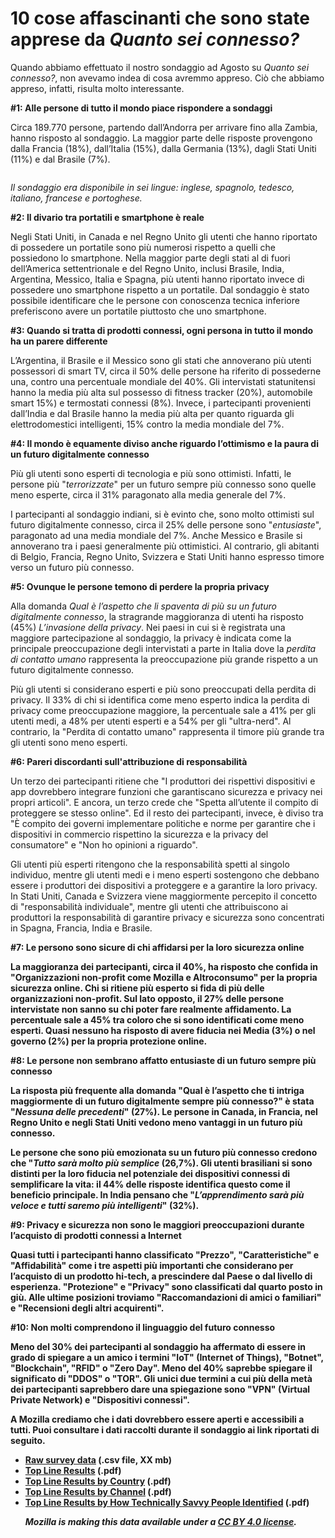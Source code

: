 <h1>10 cose affascinanti che sono state apprese da <em>Quanto sei connesso?</em></h1>

<p>
Quando abbiamo effettuato il nostro sondaggio ad Agosto su <em>Quanto sei connesso?</em>, non avevamo indea di cosa avremmo appreso. Ciò che abbiamo appreso, infatti, risulta molto interessante.
</p>

<b>#1: Alle persone di tutto il mondo piace rispondere a sondaggi</b>
<p>
Circa 189.770 persone, partendo dall’Andorra per arrivare fino alla Zambia, hanno risposto al sondaggio. La maggior parte delle risposte provengono dalla Francia (18%), dall’Italia (15%), dalla Germania (13%), dagli Stati Uniti (11%) e dal Brasile (7%).
</p>

<img>

<p><em>Il sondaggio era disponibile in sei lingue: inglese, spagnolo, tedesco, italiano, francese e portoghese.</em></p>

<b>#2: Il divario tra portatili e smartphone è reale</b>
<p>
Negli Stati Uniti, in Canada e nel Regno Unito gli utenti che hanno riportato di possedere un portatile sono più numerosi rispetto a quelli che possiedono lo smartphone. Nella maggior parte degli stati al di fuori dell’America settentrionale e del Regno Unito, inclusi Brasile, India, Argentina, Messico, Italia e Spagna, più utenti hanno riportato invece di possedere uno smartphone rispetto a un portatile. Dal sondaggio è stato possibile identificare che le persone con conoscenza tecnica inferiore preferiscono avere un portatile piuttosto che uno smartphone.
</p>

<b>#3: Quando si tratta di prodotti connessi, ogni persona in tutto il mondo ha un parere differente</b>
<p>
L’Argentina, il Brasile e il Messico sono gli stati che annoverano più utenti possessori di smart TV, circa il 50% delle persone ha riferito di possederne una, contro una percentuale mondiale del 40%.
Gli intervistati statunitensi hanno la media più alta sul possesso di fitness tracker (20%), automobile smart 15%) e termostati connessi (8%).
Invece, i partecipanti provenienti dall’India e dal Brasile hanno la media più alta per quanto riguarda gli elettrodomestici intelligenti, 15% contro la media mondiale del 7%.
</p>

<b>#4: Il mondo è equamente diviso anche riguardo l’ottimismo e la paura di un futuro digitalmente connesso</b>
<p>
Più gli utenti sono esperti di tecnologia e più sono ottimisti. Infatti, le persone più "<em>terrorizzate</em>" per un futuro sempre più connesso sono quelle meno esperte, circa il 31% paragonato alla media generale del 7%.
</p>

<p>
I partecipanti al sondaggio indiani, si è evinto che, sono molto ottimisti sul futuro digitalmente connesso, circa il 25% delle persone sono "<em>entusiaste</em>", paragonato ad una media mondiale del 7%.
Anche Messico e Brasile si annoverano tra i paesi generalmente più ottimistici. Al contrario, gli abitanti di Belgio, Francia, Regno Unito, Svizzera e Stati Uniti hanno espresso timore verso un futuro più connesso.
</p>

<b>#5: Ovunque le persone temono di perdere la propria privacy</b>
<p>
Alla domanda <em>Qual è l’aspetto che li spaventa di più su un futuro digitalmente connesso</em>, la stragrande maggioranza di utenti ha risposto (45%) <em>L’invasione della privacy</em>. Nei paesi in cui si è registrata una maggiore partecipazione al sondaggio, la privacy è indicata come la principale preoccupazione degli intervistati a parte in Italia dove la <em>perdita di contatto umano</em> rappresenta la preoccupazione più grande rispetto a un futuro digitalmente connesso.
</p>

<p>
  Più gli utenti si considerano esperti e più sono preoccupati della perdita di privacy. Il 33% di chi si identifica come meno esperto indica la perdita di privacy come preoccupazione maggiore, la percentuale sale a 41% per gli utenti medi, a 48% per utenti esperti e a 54% per gli "ultra-nerd". Al contrario, la "Perdita di contatto umano" rappresenta il timore più grande tra gli utenti sono meno esperti.
</p>

<b>#6: Pareri discordanti sull'attribuzione di responsabilità</b>
<p>
Un terzo dei partecipanti ritiene che "I produttori dei rispettivi dispositivi e app dovrebbero integrare funzioni che garantiscano sicurezza e privacy nei propri articoli". E ancora, un terzo crede che "Spetta all’utente il compito di proteggere se stesso online". Ed il resto dei partecipanti, invece, è diviso tra "È compito dei governi implementare politiche e norme per garantire che i dispositivi in commercio rispettino la sicurezza e la privacy del consumatore" e "Non ho opinioni a riguardo".
</p>

<p>
Gli utenti più esperti ritengono che la responsabilità spetti al singolo individuo, mentre gli utenti medi e i meno esperti sostengono che debbano essere i produttori dei dispositivi a proteggere e a garantire la loro privacy. In Stati Uniti, Canada e Svizzera viene maggiormente percepito il concetto di "responsabilità individuale", mentre gli utenti che attribuiscono ai produttori la responsabilità di garantire privacy e sicurezza sono concentrati in Spagna, Francia, India e Brasile.
</p>

<b>#7: Le persono sono sicure di chi affidarsi per la loro sicurezza online<b>
<p>
  La maggioranza dei partecipanti, circa il 40%, ha risposto che confida in "Organizzazioni non-profit come Mozilla e Altroconsumo" per la propria sicurezza online. Chi si ritiene più esperto si fida di più delle organizzazioni non-profit.
  Sul lato opposto, il 27% delle persone intervistate non sanno su chi poter fare realmente affidamento.
  La percentuale sale a 45% tra coloro che si sono identificati come meno esperti. Quasi nessuno ha risposto di avere fiducia nei Media (3%) o nel governo (2%) per la propria protezione online.
</p>
  
<b>#8:  Le persone non sembrano affatto entusiaste di un futuro sempre più connesso</b>
<p>
La risposta più frequente alla domanda "Qual è l’aspetto che ti intriga maggiormente di un futuro digitalmente sempre più connesso?" è stata "<em>Nessuna delle precedenti</em>" (27%). Le persone in Canada, in Francia, nel Regno Unito e negli Stati Uniti vedono meno vantaggi in un futuro più connesso.
</p>

<p>
Le persone che sono più emozionata su un futuro più connesso credono che "<em>Tutto sarà molto più semplice</em> (26,7%).
  Gli utenti brasiliani si sono distinti per la loro fiducia nel potenziale dei dispositivi connessi di semplificare la vita: il 44% delle risposte identifica questo come il beneficio principale. In India pensano che "<em>L’apprendimento sarà più veloce e tutti saremo più intelligenti</em>" (32%).
</p>

<b>#9: Privacy e sicurezza non sono le maggiori preoccupazioni durante l’acquisto di prodotti connessi a Internet</b>
<p>
  Quasi tutti i partecipanti hanno classificato "Prezzo", "Caratteristiche" e "Affidabilità" come i tre aspetti più importanti che considerano per l’acquisto di un prodotto hi-tech, a prescindere dal Paese o dal livello di esperienza.
  "Protezione" e "Privacy" sono classificati dal quarto posto in giù. Alle ultime posizioni troviamo "Raccomandazioni di amici o familiari" e "Recensioni degli altri acquirenti".
</p>

<b>#10: Non molti comprendono il linguaggio del futuro connesso</b>
<p>
  Meno del 30% dei partecipanti al sondaggio ha affermato di essere in grado di spiegare a un amico i termini "IoT" (Internet of Things), "Botnet", "Blockchain", "RFID" o "Zero Day".
  Meno del 40% saprebbe spiegare il significato di "DDOS" o "TOR".
  Gli unici due termini a cui più della metà dei partecipanti saprebbero dare una spiegazione sono "VPN" (Virtual Private Network) e "Dispositivi connessi".
</p>

<p>A Mozilla crediamo che i dati dovrebbero essere aperti e accessibili a tutti. Puoi consultare i dati raccolti durante il sondaggio ai link riportati di seguito.
  </p>
<ul>
<li><a href="insertlink">Raw survey data</a> (.csv file, XX mb)</li>
<li><a href="insertlink">Top Line Results</a> (.pdf)</li>
<li><a href="insertlink">Top Line Results by Country</a> (.pdf)</li>
<li><a href="insertlink">Top Line Results by Channel</a> (.pdf)</li>
<li><a href="insertlink">Top Line Results by How Technically Savvy People Identified</a> (.pdf)</li></p>

<em>Mozilla is making this data available under a <a href="https://creativecommons.org/licenses/by/4.0/">CC BY 4.0 license</a>.</em>

